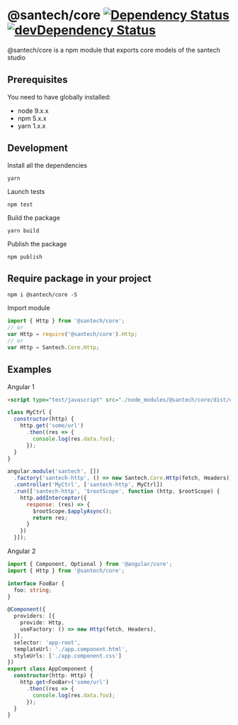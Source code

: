 @santech/core
[![Dependency Status](https://david-dm.org/santech-org/studio/status.svg?path=%40santech%2Fcore)](https://david-dm.org/santech-org/studio?path=%40santech%2Fcore)
[![devDependency Status](https://david-dm.org/santech-org/studio/dev-status.svg?path=%40santech%2Fcore)](https://david-dm.org/santech-org/studio?path=%40santech%2Fcore&type=dev)
========

@santech/core is a npm module that exports core models of the santech studio

## Prerequisites

You need to have globally installed:

* node 9.x.x
* npm 5.x.x
* yarn 1.x.x

## Development

Install all the dependencies

```
yarn
```

Launch tests

```
npm test
```

Build the package

```
yarn build
```

Publish the package

```
npm publish
```

## Require package in your project

```
npm i @santech/core -S
```

Import module

```javascript
import { Http } from '@santech/core';
// or
var Http = require('@santech/core').Http;
// or
var Http = Santech.Core.Http;
```

## Examples

Angular 1

```html
<script type="text/javascript" src="./node_modules/@santech/core/dist/umd/index.js"></script>
```

```javascript
class MyCtrl {
  constructor(http) {
    http.get('some/url')
      .then((res => {
        console.log(res.data.foo);
      });
  }
}

angular.module('santech', [])
  .factory('santech-http', () => new Santech.Core.Http(fetch, Headers))
  .controller('MyCtrl', ['santech-http', MyCtrl])
  .run(['santech-http', '$rootScope', function (http, $rootScope) {
    http.addInterceptor({
      response: (res) => {
        $rootScope.$applyAsync();
        return res;
      }
    })
  }]);
```

Angular 2

```typescript
import { Component, Optional } from '@angular/core';
import { Http } from '@santech/core';

interface FooBar {
  foo: string;
}

@Component({
  providers: [{
    provide: Http,
    useFactory: () => new Http(fetch, Headers),
  }],
  selector: 'app-root',
  templateUrl: './app.component.html',
  styleUrls: ['./app.component.css']
})
export class AppComponent {
  constructor(http: Http) {
    http.get<FooBar>('some/url')
      .then((res => {
        console.log(res.data.foo);
      });
  }
}
```
